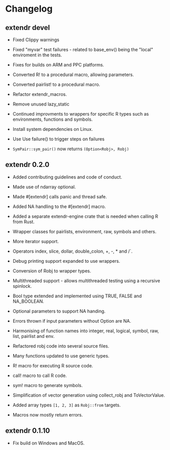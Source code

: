 # Changelog

## extendr devel

-   Fixed Clippy warnings

-   Fixed "myvar" test failures - related to base_env() being the "local"
    enviroment in the tests.

-   Fixes for builds on ARM and PPC platforms.

-   Converted R! to a procedural macro, allowing parameters.

-   Converted pairlist! to a procedural macro.

-   Refactor extendr_macros.

-   Remove unused lazy_static

-   Continued improvments to wrappers for specific R types such as environments,
    functions and symbols.

-   Install system dependencies on Linux.

-   Use Use failure() to trigger steps on failures

-   `SymPair::sym_pair()` now returns `(Option<Robj>, Robj)`

## extendr 0.2.0

-   Added contributing guidelines and code of conduct.

-   Made use of ndarray optional.

-   Made #\[extendr\] calls panic and thread safe.

-   Added NA handling to the #\[extendr\] macro.

-   Added a separate extendr-engine crate that is needed when calling R from
    Rust.

-   Wrapper classes for pairlists, environment, raw, symbols and others.

-   More iterator support.

-   Operators index, slice, dollar, double_colon, +, -, \* and /\`.

-   Debug printing support expanded to use wrappers.

-   Conversion of Robj to wrapper types.

-   Multithreaded support - allows multithreaded testing using a recursive
    spinlock.

-   Bool type extended and implemented using TRUE, FALSE and NA_BOOLEAN.

-   Optional parameters to support NA handing.

-   Errors thrown if input parameters without Option are NA.

-   Harmonising of function names into integer, real, logical, symbol, raw,
    list, pairlist and env.

-   Refactored robj code into several source files.

-   Many functions updated to use generic types.

-   R! macro for executing R source code.

-   call! macro to call R code.

-   sym! macro to generate symbols.

-   Simplification of vector generation using collect_robj and ToVectorValue.

-   Added array types `[1, 2, 3]` as `Robj::from` targets.

-   Macros now mostly return errors.

## extendr 0.1.10

-   Fix build on Windows and MacOS.
